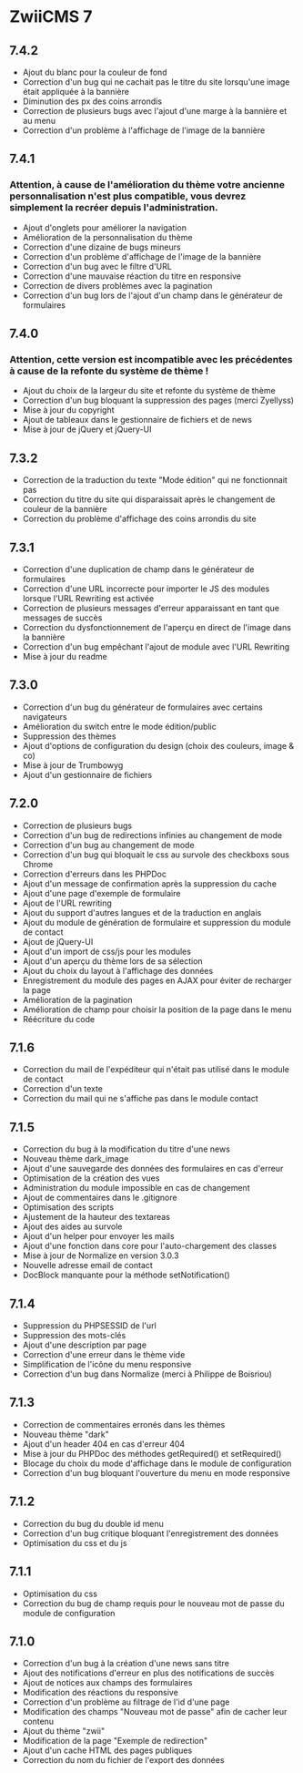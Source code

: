 ZwiiCMS 7
=========

## 7.4.2
* Ajout du blanc pour la couleur de fond
* Correction d'un bug qui ne cachait pas le titre du site lorsqu'une image était appliquée à la bannière
* Diminution des px des coins arrondis
* Correction de plusieurs bugs avec l'ajout d'une marge à la bannière et au menu
* Correction d'un problème à l'affichage de l'image de la bannière

## 7.4.1
### Attention, à cause de l'amélioration du thème votre ancienne personnalisation n'est plus compatible, vous devrez simplement la recréer depuis l'administration.
* Ajout d'onglets pour améliorer la navigation
* Amélioration de la personnalisation du thème
* Correction d'une dizaine de bugs mineurs
* Correction d'un problème d'affichage de l'image de la bannière
* Correction d'un bug avec le filtre d'URL
* Correction d'une mauvaise réaction du titre en responsive
* Correction de divers problèmes avec la pagination
* Correction d'un bug lors de l'ajout d'un champ dans le générateur de formulaires

## 7.4.0
### Attention, cette version est incompatible avec les précédentes à cause de la refonte du système de thème !
* Ajout du choix de la largeur du site et refonte du système de thème
* Correction d'un bug bloquant la suppression des pages (merci Zyellyss)
* Mise à jour du copyright
* Ajout de tableaux dans le gestionnaire de fichiers et de news
* Mise à jour de jQuery et jQuery-UI

## 7.3.2
* Correction de la traduction du texte "Mode édition" qui ne fonctionnait pas
* Correction du titre du site qui disparaissait après le changement de couleur de la bannière
* Correction du problème d'affichage des coins arrondis du site

## 7.3.1
* Correction d'une duplication de champ dans le générateur de formulaires
* Correction d'une URL incorrecte pour importer le JS des modules lorsque l'URL Rewriting est activée
* Correction de plusieurs messages d'erreur apparaissant en tant que messages de succès
* Correction du dysfonctionnement de l'aperçu en direct de l'image dans la bannière
* Correction d'un bug empêchant l'ajout de module avec l'URL Rewriting
* Mise à jour du readme

## 7.3.0
* Correction d'un bug du générateur de formulaires avec certains navigateurs
* Amélioration du switch entre le mode édition/public
* Suppression des thèmes
* Ajout d'options de configuration du design (choix des couleurs, image & co)
* Mise à jour de Trumbowyg
* Ajout d'un gestionnaire de fichiers

## 7.2.0
* Correction de plusieurs bugs
* Correction d'un bug de redirections infinies au changement de mode
* Correction d'un bug au changement de mode
* Correction d'un bug qui bloquait le css au survole des checkboxs sous Chrome
* Correction d'erreurs dans les PHPDoc
* Ajout d'un message de confirmation après la suppression du cache
* Ajout d'une page d'exemple de formulaire
* Ajout de l'URL rewriting
* Ajout du support d'autres langues et de la traduction en anglais
* Ajout du module de génération de formulaire et suppression du module de contact
* Ajout de jQuery-UI
* Ajout d'un import de css/js pour les modules
* Ajout d'un aperçu du thème lors de sa sélection
* Ajout du choix du layout à l'affichage des données
* Enregistrement du module des pages en AJAX pour éviter de recharger la page
* Amélioration de la pagination
* Amélioration de champ pour choisir la position de la page dans le menu
* Réécriture du code

## 7.1.6
* Correction du mail de l'expéditeur qui n'était pas utilisé dans le module de contact
* Correction d'un texte
* Correction du mail qui ne s'affiche pas dans le module contact

## 7.1.5
* Correction du bug à la modification du titre d'une news
* Nouveau thème dark_image
* Ajout d'une sauvegarde des données des formulaires en cas d'erreur
* Optimisation de la création des vues
* Administration du module impossible en cas de changement
* Ajout de commentaires dans le .gitignore
* Optimisation des scripts
* Ajustement de la hauteur des textareas
* Ajout des aides au survole
* Ajout d'un helper pour envoyer les mails
* Ajout d'une fonction dans core pour l'auto-chargement des classes
* Mise à jour de Normalize en version 3.0.3
* Nouvelle adresse email de contact
* DocBlock manquante pour la méthode setNotification()

## 7.1.4
* Suppression du PHPSESSID de l'url
* Suppression des mots-clés
* Ajout d'une description par page
* Correction d'une erreur dans le thème vide
* Simplification de l'icône du menu responsive
* Correction d'un bug dans Normalize (merci à Philippe de Boisriou)

## 7.1.3
* Correction de commentaires erronés dans les thèmes
* Nouveau thème "dark"
* Ajout d'un header 404 en cas d'erreur 404
* Mise à jour du PHPDoc des méthodes getRequired() et setRequired()
* Blocage du choix du mode d'affichage dans le module de configuration
* Correction d'un bug bloquant l'ouverture du menu en mode responsive

## 7.1.2
* Correction du bug du double id menu
* Correction d'un bug critique bloquant l'enregistrement des données
* Optimisation du css et du js

## 7.1.1
* Optimisation du css
* Correction du bug de champ requis pour le nouveau mot de passe du module de configuration

## 7.1.0

* Correction d'un bug à la création d'une news sans titre
* Ajout des notifications d'erreur en plus des notifications de succès
* Ajout de notices aux champs des formulaires
* Modification des réactions du responsive
* Correction d'un problème au filtrage de l'id d'une page
* Modification des champs "Nouveau mot de passe" afin de cacher leur contenu
* Ajout du thème "zwii"
* Modification de la page "Exemple de redirection"
* Ajout d'un cache HTML des pages publiques
* Correction du nom du fichier de l'export des données